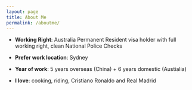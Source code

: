 ```yaml
---
layout: page
title: About Me
permalink: /aboutme/
---
```


- <b>Working Right</b>: Australia Permanent Resident visa holder with full working right, clean National Police Checks

- <b>Prefer work location</b>: Sydney

- <b>Year of work</b>:  5 years overseas (China) +  6 years domestic (Austialia)

- <b>I love</b>: cooking, riding, Cristiano Ronaldo and Real Madrid

